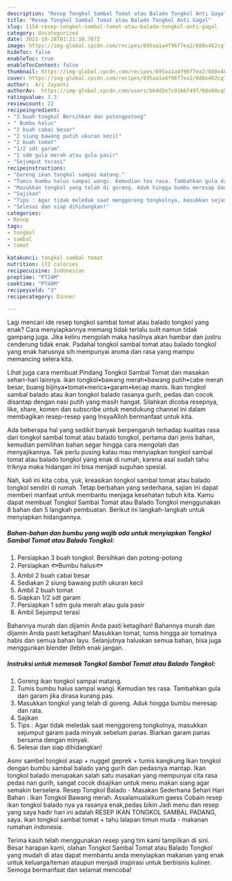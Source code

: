 ```yaml
---
description: "Resep Tongkol Sambal Tomat atau Balado Tongkol Anti Gagal"
title: "Resep Tongkol Sambal Tomat atau Balado Tongkol Anti Gagal"
slug: 1154-resep-tongkol-sambal-tomat-atau-balado-tongkol-anti-gagal
category: Uncategorized
date: 2021-10-28T01:21:10.707Z
image: https://img-global.cpcdn.com/recipes/695aa1a4f96f7ea2/680x482cq70/tongkol-sambal-tomat-atau-balado-tongkol-foto-resep-utama.jpg
hideToc: false
enableToc: true
enableTocContent: false
thumbnail: https://img-global.cpcdn.com/recipes/695aa1a4f96f7ea2/680x482cq70/tongkol-sambal-tomat-atau-balado-tongkol-foto-resep-utama.jpg
cover: https://img-global.cpcdn.com/recipes/695aa1a4f96f7ea2/680x482cq70/tongkol-sambal-tomat-atau-balado-tongkol-foto-resep-utama.jpg
author:  Ari Jayanti
authorAv:  https://img-global.cpcdn.com/users/b64d2e7c9166f49f/60x60cq50/avatar.jpg
ratingvalue: 3.3
reviewcount: 22
recipeingredient:
- "3 buah tongkol Bersihkan dan potongpotong"
- " Bumbu halus"
- "2 buah cabai besar"
- "2 siung bawang putih ukuran kecil"
- "2 buah tomat"
- "1/2 sdt garam"
- "1 sdm gula merah atau gula pasir"
- "Sejumput terasi"
recipeinstructions:
- "Goreng ikan tongkol sampai matang."
- "Tumis bumbu halus sampai wangi. Kemudian tes rasa. Tambahkan gula dan garam jika dirasa kurang pas."
- "Masukkan tongkol yang telah di goreng. Aduk hingga bumbu meresap dan rata."
- "Sajikan"
- "Tips : Agar tidak meledak saat menggoreng tongkolnya, masukkan sejumput garam pada minyak sebelum panas. Biarkan garam panas bersama dengan minyak."
- "Selesai dan siap dihidangkan!"
categories:
- Resep
tags:
- tongkol
- sambal
- tomat

katakunci: tongkol sambal tomat 
nutrition: 172 calories
recipecuisine: Indonesian
preptime: "PT24M"
cooktime: "PT48M"
recipeyield: "3"
recipecategory: Dinner

---
```



Lagi mencari ide resep tongkol sambal tomat atau balado tongkol yang enak? Cara menyiapkannya memang tidak terlalu sulit namun tidak gampang juga. Jika keliru mengolah maka hasilnya akan hambar dan justru cenderung tidak enak. Padahal tongkol sambal tomat atau balado tongkol yang enak harusnya sih mempunyai aroma dan rasa yang mampu memancing selera kita.


Lihat juga cara membuat Pindang Tongkol Sambal Tomat dan masakan sehari-hari lainnya. ikan tongkol•bawang merah•bawang putih•cabe merah besar, buang bijinya•tomat•merica•garam•kecap manis. Ikan tongkol sambal balado atau ikan tongkol balado rasanya gurih, pedas dan cocok disantap dengan nasi putih yang masih hangat. Silahkan dicoba resepnya, like, share, komen dan subscribe untuk mendukung channel ini dalam membagikan resep-resep yang InsyaAlloh bermanfaat untuk kita.

Ada beberapa hal yang sedikit banyak berpengaruh terhadap kualitas rasa dari tongkol sambal tomat atau balado tongkol, pertama dari jenis bahan, kemudian pemilihan bahan segar hingga cara mengolah dan menyajikannya. Tak perlu pusing kalau mau menyiapkan tongkol sambal tomat atau balado tongkol yang enak di rumah, karena asal sudah tahu triknya maka hidangan ini bisa menjadi suguhan spesial.


Nah, kali ini kita coba, yuk, kreasikan tongkol sambal tomat atau balado tongkol sendiri di rumah. Tetap berbahan yang sederhana, sajian ini dapat memberi manfaat untuk membantu menjaga kesehatan tubuh kita. Kamu dapat membuat Tongkol Sambal Tomat atau Balado Tongkol menggunakan 8 bahan dan 5 langkah pembuatan. Berikut ini langkah-langkah untuk menyiapkan hidangannya.

<!--inarticleads1-->

##### Bahan-bahan dan bumbu yang wajib ada untuk menyiapkan Tongkol Sambal Tomat atau Balado Tongkol:

1. Persiapkan 3 buah tongkol. Bersihkan dan potong-potong
1. Persiapkan  🐟Bumbu halus🐟
1. Ambil 2 buah cabai besar
1. Sediakan 2 siung bawang putih ukuran kecil
1. Ambil 2 buah tomat
1. Siapkan 1/2 sdt garam
1. Persiapkan 1 sdm gula merah atau gula pasir
1. Ambil Sejumput terasi


Bahannya murah dan dijamin Anda pasti ketagihan! Bahannya murah dan dijamin Anda pasti ketagihan! Masukkan tomat, tumis hingga air tomatnya habis dan semua bahan layu. Selanjutnya haluskan semua bahan, bisa juga menggunkan blender (lebih enak jangan. 

<!--inarticleads2-->

##### Instruksi untuk memasak Tongkol Sambal Tomat atau Balado Tongkol:

1. Goreng ikan tongkol sampai matang.
1. Tumis bumbu halus sampai wangi. Kemudian tes rasa. Tambahkan gula dan garam jika dirasa kurang pas.
1. Masukkan tongkol yang telah di goreng. Aduk hingga bumbu meresap dan rata.
1. Sajikan
1. Tips : Agar tidak meledak saat menggoreng tongkolnya, masukkan sejumput garam pada minyak sebelum panas. Biarkan garam panas bersama dengan minyak.
1. Selesai dan siap dihidangkan!

Asmr sambel tongkol asap + nugget geprek + tumis kangkung Ikan tongkol dengan bumbu sambal balado yang gurih dan pedasnya mantap. Ikan tongkol balado merupakan salah satu masakan yang mempunyai cita rasa pedas nan gurih, sangat cocok disajikan untuk menu makan siang agar semakin berselera. Resep Tongkol Balado - Masakan Sederhana Sehari Hari Bahan : Ikan Tongkol Bawang merah. Assalamualaikum gaess Cobain resep ikan tongkol balado nya ya rasanya enak,pedas bikin Jadi menu dan resep yang saya hadir hari ini adalah RESEP IKAN TONGKOL SAMBAL PADANG, saya. ikan tongkol sambal tomat + tahu lalapan timun muda - makanan rumahan indonesia. 

Terima kasih telah menggunakan resep yang tim kami tampilkan di sini. Besar harapan kami, olahan Tongkol Sambal Tomat atau Balado Tongkol yang mudah di atas dapat membantu anda menyiapkan makanan yang enak untuk keluarga/teman ataupun menjadi inspirasi untuk berbisnis kuliner. Semoga bermanfaat dan selamat mencoba!
